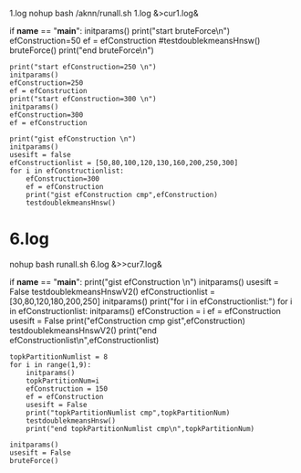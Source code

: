 1.log
nohup bash /aknn/runall.sh 1.log &>cur1.log&


if __name__ == "__main__":
    initparams()
    print("start bruteForce\n")
    efConstruction=50
    ef = efConstruction
    #testdoublekmeansHnsw()
    bruteForce()
    print("end bruteForce\n")
    
    print("start efConstruction=250 \n")
    initparams()
    efConstruction=250
    ef = efConstruction
    print("start efConstruction=300 \n")
    initparams()
    efConstruction=300
    ef = efConstruction

    print("gist efConstruction \n")
    initparams()
    usesift = false
    efConstructionlist = [50,80,100,120,130,160,200,250,300]
    for i in efConstructionlist:
        efConstruction=300
        ef = efConstruction
        print("gist efConstruction cmp",efConstruction)
        testdoublekmeansHnsw()

# 6.log
nohup bash runall.sh 6.log &>>cur7.log&

if __name__ == "__main__":
    print("gist efConstruction \n")
    initparams()
    usesift = False
    testdoublekmeansHnswV2()
    efConstructionlist = [30,80,120,180,200,250]
    initparams()
    print("for i in efConstructionlist:")
    for i in efConstructionlist:
        initparams()
        efConstruction = i
        ef = efConstruction
        usesift = False
        print("efConstruction cmp gist",efConstruction)
        testdoublekmeansHnswV2()
    print("end efConstructionlist\n",efConstructionlist)


    topkPartitionNumlist = 8
    for i in range(1,9):
        initparams()
        topkPartitionNum=i
        efConstruction = 150
        ef = efConstruction
        usesift = False
        print("topkPartitionNumlist cmp",topkPartitionNum)
        testdoublekmeansHnsw()
        print("end topkPartitionNumlist cmp\n",topkPartitionNum)
    
    initparams()
    usesift = False
    bruteForce()